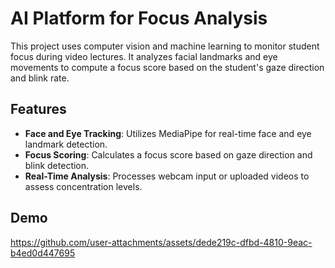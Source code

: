 # AI Platform for Focus Analysis

This project uses computer vision and machine learning to monitor student focus during video lectures. It analyzes facial landmarks and eye movements to compute a focus score based on the student's gaze direction and blink rate.

## Features

- **Face and Eye Tracking**: Utilizes MediaPipe for real-time face and eye landmark detection.
- **Focus Scoring**: Calculates a focus score based on gaze direction and blink detection.
- **Real-Time Analysis**: Processes webcam input or uploaded videos to assess concentration levels.

## Demo
https://github.com/user-attachments/assets/dede219c-dfbd-4810-9eac-b4ed0d447695
